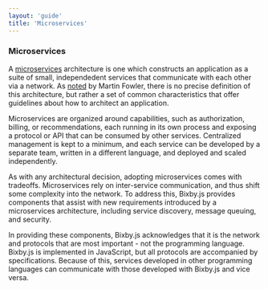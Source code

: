 ```yaml
---
layout: 'guide'
title: 'Microservices'
---
```


### Microservices

A [microservices](http://en.wikipedia.org/wiki/Microservices) architecture is
one which constructs an application as a suite of small, independedent services
that communicate with each other via a network.  As [noted](http://martinfowler.com/articles/microservices.html)
by Martin Fowler, there is no precise definition of this architecture, but
rather a set of common characteristics that offer guidelines about how to
architect an application.

Microservices are organized around capabilities, such as authorization, billing,
or recommendations, each running in its own process and exposing a protocol or
API that can be consumed by other services.  Centralized management is kept to a
minimum, and each service can be developed by a separate team, written in a
different language, and deployed and scaled independently.

As with any architectural decision, adopting microservices comes with tradeoffs.
Microservices rely on inter-service communication, and thus shift some
complexity into the network.  To address this, Bixby.js provides components that
assist with new requirements introduced by a microservices architecture,
including service discovery, message queuing, and security.

In providing these components, Bixby.js acknowledges that it is the network and
protocols that are most important - not the programming language.  Bixby.js is
implemented in JavaScript, but all protocols are accompanied by specifications.
Because of this, services developed in other programming languages can
communicate with those developed with Bixby.js and vice versa.
